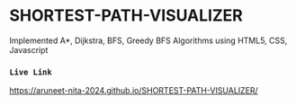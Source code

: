 # SHORTEST-PATH-VISUALIZER
Implemented A*, Dijkstra, BFS, Greedy BFS Algorithms using HTML5, CSS, Javascript

### `Live Link`
https://aruneet-nita-2024.github.io/SHORTEST-PATH-VISUALIZER/
